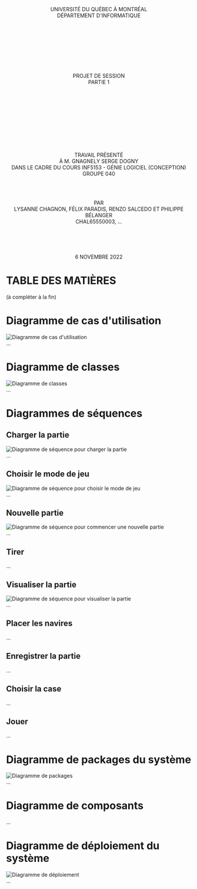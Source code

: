 <div align="center">UNIVERSITÉ DU QUÉBEC À MONTRÉAL<br>
DÉPARTEMENT D'INFORMATIQUE

<br><br><br><br><br><br><br>


PROJET DE SESSION<br>
PARTIE 1




<br><br><br><br><br><br><br><br><br>




TRAVAIL PRÉSENTÉ<br>
À M. GNAGNELY SERGE DOGNY<br>
DANS LE CADRE DU COURS INF5153 - GÉNIE LOGICIEL (CONCEPTION)<br>
GROUPE 040


<br><br>



PAR<br>
LYSANNE CHAGNON, FÉLIX PARADIS, RENZO SALCEDO ET PHILIPPE BÉLANGER<br>
CHAL65550003, ...

<br><br><br>

6 NOVEMBRE 2022
</div>


# TABLE DES MATIÈRES

(à compléter à la fin)

<div style="page-break-after: always;"></div>


# Diagramme de cas d'utilisation
![Diagramme de cas d'utilisation](diagrammes_conception/images_diagrammes/diagramme_cas_utilisation.png) <br/>
...

# Diagramme de classes
![Diagramme de classes](diagrammes_conception/images_diagrammes/diagramme_classes.png)<br/>
...

# Diagrammes de séquences
## Charger la partie
![Diagramme de séquence pour charger la partie](diagrammes_conception/images_diagrammes/charger_partie.png)<br/>
...

## Choisir le mode de jeu
![Diagramme de séquence pour choisir le mode de jeu](diagrammes_conception/images_diagrammes/choisir_mode_jeu.png)<br/>
...

## Nouvelle partie
![Diagramme de séquence pour commencer une nouvelle partie](diagrammes_conception/images_diagrammes/nouvelle_partie.png)<br/>
...

## Tirer
...

## Visualiser la partie
![Diagramme de séquence pour visualiser la partie](diagrammes_conception/images_diagrammes/visualiser_partie.png)<br/>
...

## Placer les navires
...

## Enregistrer la partie
...

## Choisir la case
...

## Jouer
...


# Diagramme de packages du système
![Diagramme de packages](diagrammes_conception/images_diagrammes/diagramme_package.png)<br/>
...

# Diagramme de composants
...

# Diagramme de déploiement du système
![Diagramme de déploiement](diagrammes_conception/images_diagrammes/diagramme_deploiement.png)<br/>
...
